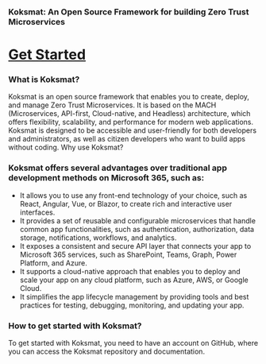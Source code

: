 ### Koksmat: An Open Source Framework for building Zero Trust Microservices

# [Get Started](https://github.com/new?template_name=koksmat-test1&template_owner=koksmat-com)


### What is Koksmat?

Koksmat is an open source framework that enables you to create, deploy, and manage Zero Trust Microservices. It is based on the MACH (Microservices, API-first, Cloud-native, and Headless) architecture, which offers flexibility, scalability, and performance for modern web applications. Koksmat is designed to be accessible and user-friendly for both developers and administrators, as well as citizen developers who want to build apps without coding.
Why use Koksmat?

### Koksmat offers several advantages over traditional app development methods on Microsoft 365, such as:

-	It allows you to use any front-end technology of your choice, such as React, Angular, Vue, or Blazor, to create rich and interactive user interfaces.
-	It provides a set of reusable and configurable microservices that handle common app functionalities, such as authentication, authorization, data storage, notifications, workflows, and analytics.
-	It exposes a consistent and secure API layer that connects your app to Microsoft 365 services, such as SharePoint, Teams, Graph, Power Platform, and Azure.
-	It supports a cloud-native approach that enables you to deploy and scale your app on any cloud platform, such as Azure, AWS, or Google Cloud.
-	It simplifies the app lifecycle management by providing tools and best practices for testing, debugging, monitoring, and updating your app.

### How to get started with Koksmat?

To get started with Koksmat, you need to have an account on GitHub, where you can access the Koksmat repository and documentation. 

